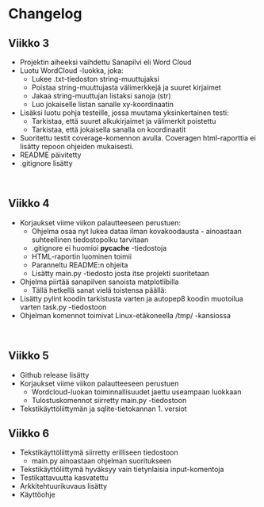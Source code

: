 # Changelog

## Viikko 3
* Projektin aiheeksi vaihdettu Sanapilvi eli Word Cloud
* Luotu WordCloud -luokka, joka:
  * Lukee .txt-tiedoston string-muuttujaksi
  * Poistaa string-muuttujasta välimerkkejä ja suuret kirjaimet
  * Jakaa string-muuttujan listaksi sanoja (str)
  * Luo jokaiselle listan sanalle xy-koordinaatin
* Lisäksi luotu pohja testeille, jossa muutama yksinkertainen testi:
  * Tarkistaa, että suuret alkukirjaimet ja välimerkit poistettu
  * Tarkistaa, että jokaisella sanalla on koordinaatit
* Suoritettu testit coverage-komennon avulla. Coveragen html-raporttia ei lisätty repoon ohjeiden mukaisesti.
* README päivitetty
* .gitignore lisätty
<br />

## Viikko 4
* Korjaukset viime viikon palautteeseen perustuen:
  * Ohjelma osaa nyt lukea dataa ilman kovakoodausta - ainoastaan suhteellinen tiedostopolku tarvitaan
  * .gitignore ei huomioi __pycache__ -tiedostoja
  * HTML-raportin luominen toimii
  * Paranneltu README:n ohjeita
  * Lisätty main.py -tiedosto josta itse projekti suoritetaan
* Ohjelma piirtää sanapilven sanoista matplotlibilla
  * Tällä hetkellä sanat vielä toistensa päällä:
* Lisätty pylint koodin tarkistusta varten ja autopep8 koodin muotoilua varten task.py -tiedostoon
* Ohjelman komennot toimivat Linux-etäkoneella /tmp/ -kansiossa
<br />

## Viikko 5
* Github release lisätty
* Korjaukset viime viikon palautteeseen perustuen
  * Wordcloud-luokan toiminnallisuudet jaettu useampaan luokkaan
  * Tulostuskomennot siirretty main.py -tiedostoon
* Tekstikäyttöliittymän ja sqlite-tietokannan 1. versiot

## Viikko 6
* Tekstikäyttöliittymä siirretty erilliseen tiedostoon
  * main.py ainoastaan ohjelman suoritukseen
* Tekstikäyttöliittymä hyväksyy vain tietynlaisia input-komentoja
* Testikattavuutta kasvatettu
* Arkkitehtuurikuvaus lisätty
* Käyttöohje
